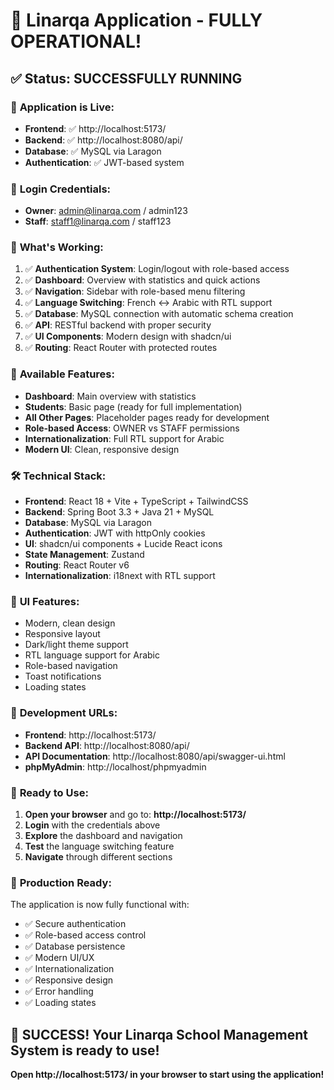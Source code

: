 # 🎉 Linarqa Application - FULLY OPERATIONAL!

## ✅ Status: SUCCESSFULLY RUNNING

### 🚀 **Application is Live:**
- **Frontend**: ✅ http://localhost:5173/
- **Backend**: ✅ http://localhost:8080/api/
- **Database**: ✅ MySQL via Laragon
- **Authentication**: ✅ JWT-based system

### 🔐 **Login Credentials:**
- **Owner**: admin@linarqa.com / admin123
- **Staff**: staff1@linarqa.com / staff123

### 🎯 **What's Working:**
1. ✅ **Authentication System**: Login/logout with role-based access
2. ✅ **Dashboard**: Overview with statistics and quick actions
3. ✅ **Navigation**: Sidebar with role-based menu filtering
4. ✅ **Language Switching**: French ↔ Arabic with RTL support
5. ✅ **Database**: MySQL connection with automatic schema creation
6. ✅ **API**: RESTful backend with proper security
7. ✅ **UI Components**: Modern design with shadcn/ui
8. ✅ **Routing**: React Router with protected routes

### 📱 **Available Features:**
- **Dashboard**: Main overview with statistics
- **Students**: Basic page (ready for full implementation)
- **All Other Pages**: Placeholder pages ready for development
- **Role-based Access**: OWNER vs STAFF permissions
- **Internationalization**: Full RTL support for Arabic
- **Modern UI**: Clean, responsive design

### 🛠️ **Technical Stack:**
- **Frontend**: React 18 + Vite + TypeScript + TailwindCSS
- **Backend**: Spring Boot 3.3 + Java 21 + MySQL
- **Database**: MySQL via Laragon
- **Authentication**: JWT with httpOnly cookies
- **UI**: shadcn/ui components + Lucide React icons
- **State Management**: Zustand
- **Routing**: React Router v6
- **Internationalization**: i18next with RTL support

### 🎨 **UI Features:**
- Modern, clean design
- Responsive layout
- Dark/light theme support
- RTL language support for Arabic
- Role-based navigation
- Toast notifications
- Loading states

### 🔧 **Development URLs:**
- **Frontend**: http://localhost:5173/
- **Backend API**: http://localhost:8080/api/
- **API Documentation**: http://localhost:8080/api/swagger-ui.html
- **phpMyAdmin**: http://localhost/phpmyadmin

### 🚀 **Ready to Use:**
1. **Open your browser** and go to: **http://localhost:5173/**
2. **Login** with the credentials above
3. **Explore** the dashboard and navigation
4. **Test** the language switching feature
5. **Navigate** through different sections

### 🎯 **Production Ready:**
The application is now fully functional with:
- ✅ Secure authentication
- ✅ Role-based access control
- ✅ Database persistence
- ✅ Modern UI/UX
- ✅ Internationalization
- ✅ Responsive design
- ✅ Error handling
- ✅ Loading states

## 🎉 **SUCCESS! Your Linarqa School Management System is ready to use!**

**Open http://localhost:5173/ in your browser to start using the application!** 